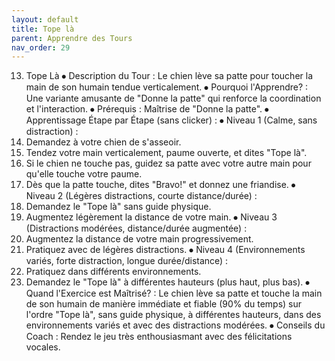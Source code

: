 ```yaml
---
layout: default
title: Tope là
parent: Apprendre des Tours
nav_order: 29
---
```


13. Tope Là
⦁ Description du Tour : Le chien lève sa patte pour toucher la main de son humain tendue verticalement.
⦁ Pourquoi l'Apprendre? : Une variante amusante de "Donne la patte" qui renforce la coordination et l'interaction.
⦁ Prérequis : Maîtrise de "Donne la patte".
⦁ Apprentissage Étape par Étape (sans clicker) :
⦁ Niveau 1 (Calme, sans distraction) :
1. Demandez à votre chien de s'asseoir.
2. Tendez votre main verticalement, paume ouverte, et dites "Tope là".
3. Si le chien ne touche pas, guidez sa patte avec votre autre main pour qu'elle touche votre paume.
4. Dès que la patte touche, dites "Bravo!" et donnez une friandise.
⦁ Niveau 2 (Légères distractions, courte distance/durée) :
1. Demandez le "Tope là" sans guide physique.
2. Augmentez légèrement la distance de votre main.
⦁ Niveau 3 (Distractions modérées, distance/durée augmentée) :
1. Augmentez la distance de votre main progressivement.
2. Pratiquez avec de légères distractions.
⦁ Niveau 4 (Environnements variés, forte distraction, longue durée/distance) :
1. Pratiquez dans différents environnements.
2. Demandez le "Tope là" à différentes hauteurs (plus haut, plus bas).
⦁ Quand l'Exercice est Maîtrisé? : Le chien lève sa patte et touche la main de son humain de manière immédiate et fiable (90% du temps) sur l'ordre "Tope là", sans guide physique, à différentes hauteurs, dans des environnements variés et avec des distractions modérées.
⦁ Conseils du Coach : Rendez le jeu très enthousiasmant avec des félicitations vocales. 